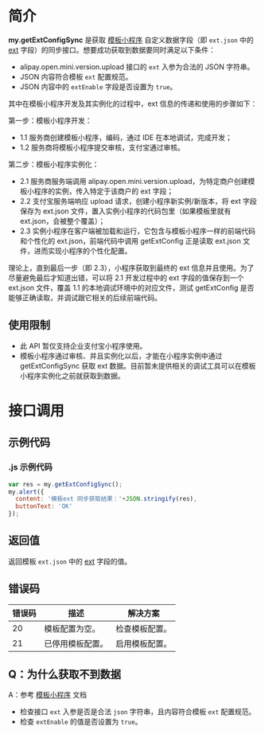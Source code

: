 # 简介
**my.getExtConfigSync** 是获取 [模板小程序](https://opendocs.alipay.com/mini/isv/creatminiapp#%E5%8F%82%E6%95%B0%E8%AF%B4%E6%98%8E) 自定义数据字段（即 `ext.json` 中的 [ext](https://opendocs.alipay.com/mini/isv/creatminiapp#ext%20%E5%8F%82%E6%95%B0%E8%AF%B4%E6%98%8E) 字段）的同步接口。想要成功获取到数据要同时满足以下条件：
- alipay.open.mini.version.upload 接口的 `ext` 入参为合法的 JSON 字符串。
- JSON 内容符合模板 `ext` 配置规范。
- JSON 内容中的 `extEnable` 字段是否设置为 `true`。   

其中在模板小程序开发及其实例化的过程中，ext 信息的传递和使用的步骤如下：

第一步：模板小程序开发：   
- 1.1 服务商创建模板小程序，编码，通过 IDE 在本地调试，完成开发；
- 1.2 服务商将模板小程序提交审核，支付宝通过审核。

第二步：模板小程序实例化：   

- 2.1 服务商服务端调用 alipay.open.mini.version.upload，为特定商户创建模板小程序的实例，传入特定于该商户的 ext 字段；
- 2.2 支付宝服务端响应 upload 请求，创建小程序新实例/新版本，将 ext 字段保存为 ext.json 文件，置入实例小程序的代码包里（如果模板里就有 ext.json，会被整个覆盖）；
- 2.3 实例小程序在客户端被加载和运行，它包含与模板小程序一样的前端代码和个性化的 ext.json，前端代码中调用 getExtConfig 正是读取 ext.json 文件，进而实现小程序的个性化配置。   


理论上，直到最后一步（即 2.3），小程序获取到最终的 ext 信息并且使用。为了尽量避免最后才知道出错，可以将 2.1 开发过程中的 ext 字段的值保存到一个 ext.json 文件，覆盖 1.1 的本地调试环境中的对应文件，测试 getExtConfig 是否能够正确读取，并调试跟它相关的后续前端代码。




## 使用限制
- 此 API 暂仅支持企业支付宝小程序使用。
- 模板小程序通过审核、并且实例化以后，才能在小程序实例中通过 getExtConfigSync 获取 ext 数据。目前暂未提供相关的调试工具可以在模板小程序实例化之前就获取到数据。

# 接口调用

## 示例代码

### .js 示例代码
```javascript
var res = my.getExtConfigSync();
my.alert({
  content: '模板ext 同步获取结果：'+JSON.stringify(res),
  buttonText: 'OK'
});
```

## 返回值
返回模板 `ext.json` 中的 [ext](https://opendocs.alipay.com/mini/isv/creatminiapp#ext%20%E5%8F%82%E6%95%B0%E8%AF%B4%E6%98%8E) 字段的值。

## 错误码
| **错误码** | **描述** | **解决方案** |
| --- | --- | --- |
| 20 | 模板配置为空。 | 检查模板配置。 |
| 21 | 已停用模板配置。 | 启用模板配置。 |

## Q：为什么获取不到数据
A：参考 [模板小程序](https://opendocs.alipay.com/mini/isv/creatminiapp#ext%20%E5%8F%82%E6%95%B0%E8%AF%B4%E6%98%8E) 文档
- 检查接口 `ext` 入参是否是合法 `json` 字符串，且内容符合模板 `ext` 配置规范。
- 检查 `extEnable` 的值是否设置为 `true`。
